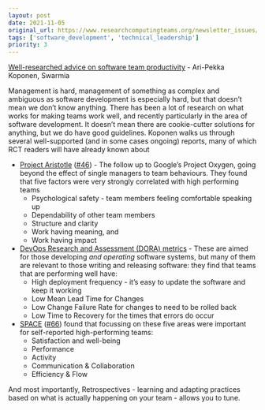 ```yaml
---
layout: post
date: 2021-11-05
original_url: https://www.researchcomputingteams.org/newsletter_issues/0099
tags: ['software_development', 'technical_leadership']
priority: 3
---
```


<!-- markdownlint-disable MD033 -->
<!-- markdownlint-disable MD041 -->
<!-- markdownlint-disable MD049 -->

[Well-researched advice on software team productivity](https://www.swarmia.com/blog/well-researched-advice-on-software-team-productivity/) - Ari-Pekka Koponen, Swarmia

Management is hard, management of something as complex and ambiguous as software development is especially hard, but that doesn’t mean we don’t know anything.  There has been a lot of research on what works for making teams work well, and recently particularly in the area of software development.  It doesn’t mean there are cookie-cutter solutions for anything, but we do have good guidelines.   Koponen walks us through several well-supported (and in some cases ongoing) reports, many of which RCT readers will have already known about

- [Project Aristotle](https://rework.withgoogle.com/guides/understanding-team-effectiveness/steps/introduction/) ([#46](https://www.researchcomputingteams.org/newsletter_issues/0046)) - The follow up to Google’s Project Oxygen, going beyond the effect of single managers to team behaviours. They found that five factors were very strongly correlated with high performing teams
  - Psychological safety - team members feeling comfortable speaking up
  - Dependability of other team members
  - Structure and clarity
  - Work having meaning, and
  - Work having impact
- [DevOps Research and Assessment (DORA) metrics](https://www.devops-research.com/research.html) - These are aimed for those developing *and operating* software systems, but many of them are relevant to those writing and releasing software:  they find that teams that are performing well have:
  - High deployment frequency - it’s easy to update the software and keep it working
  - Low Mean Lead Time for Changes
  - Low Change Failure Rate for changes to need to be rolled back
  - Low Time to Recovery for the times that errors do occur
- [SPACE](https://queue.acm.org/detail.cfm?ref=rss&id=3454124) ([#66](https://www.researchcomputingteams.org/newsletter_issues/0066)) found that focussing on these five areas were important for self-reported high-performing teams:
  - Satisfaction and well-being
  - Performance
  - Activity
  - Communication & Collaboration
  - Efficiency & Flow

And most importantly, Retrospectives - learning and adapting practices based on what is actually happening on your team - allows you to tune.
